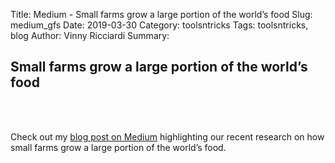 Title: Medium - Small farms grow a large portion of the world’s food
Slug: medium_gfs
Date: 2019-03-30
Category: toolsntricks
Tags: toolsntricks, blog
Author: Vinny Ricciardi
Summary:

## Small farms grow a large portion of the world’s food

<br><br>

Check out my [blog post on Medium](https://medium.com/the-nature-of-food/small-farms-grow-a-large-portion-of-the-worlds-food-59ed07019a9) highlighting our recent research on how small farms grow a large portion of the world’s food.

<br><br>